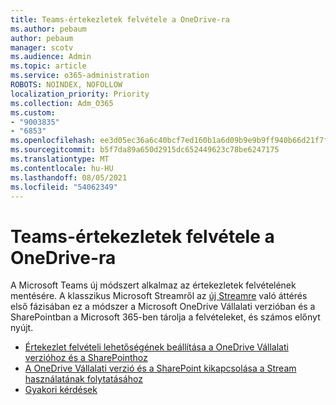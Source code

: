 ```yaml
---
title: Teams-értekezletek felvétele a OneDrive-ra
ms.author: pebaum
author: pebaum
manager: scotv
ms.audience: Admin
ms.topic: article
ms.service: o365-administration
ROBOTS: NOINDEX, NOFOLLOW
localization_priority: Priority
ms.collection: Adm_O365
ms.custom:
- "9003835"
- "6853"
ms.openlocfilehash: ee3d05ec36a6c40bcf7ed160b1a6d09b9e9b9ff940b66d21f7f897aa881f611d
ms.sourcegitcommit: b5f7da89a650d2915dc652449623c78be6247175
ms.translationtype: MT
ms.contentlocale: hu-HU
ms.lasthandoff: 08/05/2021
ms.locfileid: "54062349"
---
```

# <a name="teams-meeting-recordings-to-onedrive"></a>Teams-értekezletek felvétele a OneDrive-ra

A Microsoft Teams új módszert alkalmaz az értekezletek felvételének mentésére. A klasszikus Microsoft Streamről az [új Streamre](https://docs.microsoft.com/stream/streamnew/new-stream) való áttérés első fázisában ez a módszer a Microsoft OneDrive Vállalati verzióban és a SharePointban a Microsoft 365-ben tárolja a felvételeket, és számos előnyt nyújt.  

- [Értekezlet felvételi lehetőségének beállítása a OneDrive Vállalati verzióhoz és a SharePointhoz](https://docs.microsoft.com/MicrosoftTeams/tmr-meeting-recording-change#set-up-the-meeting-recording-option-for-onedrive-for-business-and-sharepoint)
- [A OneDrive Vállalati verzió és a SharePoint kikapcsolása a Stream használatának folytatásához](https://docs.microsoft.com/MicrosoftTeams/tmr-meeting-recording-change#opt-out-of-onedrive-for-business-and-sharepoint-to-continue-using-stream)  
- [Gyakori kérdések](https://docs.microsoft.com/MicrosoftTeams/tmr-meeting-recording-change#frequently-asked-questions)

